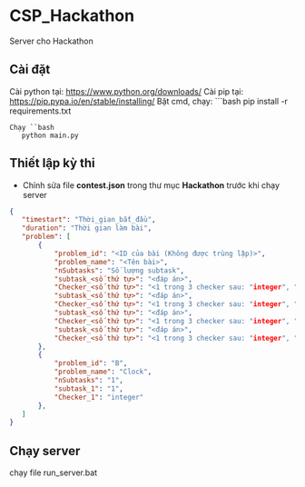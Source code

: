 # CSP_Hackathon
 Server cho Hackathon

## Cài đặt
 Cài python tại: https://www.python.org/downloads/
 Cài pip tại: https://pip.pypa.io/en/stable/installing/
 Bật cmd, chạy: ```bash
    pip install -r requirements.txt
 ```
 Chạy ``bash
    python main.py
 ```
 
## Thiết lập kỳ thi
 - Chỉnh sửa file **contest.json** trong thư mục **Hackathon** trước khi chạy server
 ```json
 {
    "timestart": "Thời_gian_bắt_đầu",
    "duration": "Thời gian làm bài",
    "problem": [
        {
            "problem_id": "<ID của bài (Không được trùng lặp)>",
            "problem_name": "<Tên bài>",
            "nSubtasks": "Số lượng subtask",
            "subtask_<số thứ tự>": "<đáp án>",
            "Checker_<số thứ tự>": "<1 trong 3 checker sau: "integer", "real", "string">",
            "subtask_<số thứ tự>": "<đáp án>",
            "Checker_<số thứ tự>": "<1 trong 3 checker sau: "integer", "real", "string">",
            "subtask_<số thứ tự>": "<đáp án>",
            "Checker_<số thứ tự>": "<1 trong 3 checker sau: "integer", "real", "string">",
            "subtask_<số thứ tự>": "<đáp án>",
            "Checker_<số thứ tự>": "<1 trong 3 checker sau: "integer", "real", "string">"
        },
        {
            "problem_id": "B",
            "problem_name": "Clock",
            "nSubtasks": "1",
            "subtask_1": "1",
            "Checker_1": "integer"
        },
    ]
}
 ```
 
## Chạy server
 chạy file run_server.bat
 

